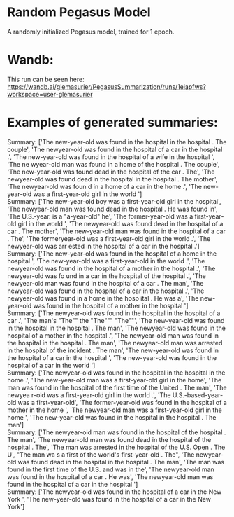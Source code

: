 # Random Pegasus Model
A randomly initialized Pegasus model, trained for 1 epoch.

# Wandb:
This run can be seen here: https://wandb.ai/glemasurier/PegasusSummarization/runs/1eiapfws?workspace=user-glemasurier

# Examples of generated summaries:  
Summary: ['The new-year-old was found in the hospital in the hospital . The couple', 'The newyear-old was found in the hospital of a car in the hospital .', 'The new-year-old was found in the hospital of a wife in the hospital ', 'The ne
wyear-old man was found in a home of the hospital . The couple', 'The new-year-old was found dead in the hospital of the car . The', 'The newyear-old was found dead in the hospital in the hospital . The mother', 'The newyear-old was foun
d in a home of a car in the home .', 'The new-year-old was a first-year-old girl in the world ']  
Summary: ['The new-year-old boy was a first-year-old girl in the hospital', 'The newyear-old man was found dead in the hospital . He was found in', 'The U.S.-year. is a "a-year-old" he', 'The former-year-old was a first-year-old girl in 
the world ', 'The newyear-old was found dead in the hospital of a car . The mother', 'The new-year-old man was found in the hospital of a car . The', 'The formeryear-old was a first-year-old girl in the world .', 'The newyear-old was arr
ested in the hospital of a car in the hospital .']  
Summary: ['The new-year-old was found in the hospital of a home in the hospital ', 'The new-year-old was a first-year-old in the world .', 'The newyear-old was found in the hospital of a mother in the hospital .', 'The newyear-old was fo
und in a car in the hospital of the hospital .', 'The newyear-old man was found in the hospital of a car . The man', 'The newyear-old was found in the hospital of a car in the hospital .', 'The newyear-old was found in a home in the hosp
ital . He was a', 'The new-year-old was found in the hospital of a mother in the hospital ']  
Summary: ['The newyear-old was found in the hospital in the hospital of a car .', 'The man\'s "The"" the "The""" "The""', 'The new-year-old was found in the hospital in the hospital . The man', 'The newyear-old was found in the hospital 
of a mother in the hospital .', 'The newyear-old man was found in the hospital in the hospital . The man', 'The newyear-old man was arrested in the hospital of the incident . The man', 'The new-year-old was found in the hospital of a car
 in the hospital ', 'The new-year-old was found in the hospital of a car in the world ']  
Summary: ['The newyear-old was found in the hospital in the hospital in the home .', 'The new-year-old man was a first-year-old girl in the home', 'The man was found in the hospital of the first time of the United . The man', 'The newyea
r-old was a first-year-old girl in the world .', 'The U.S.-based-year-old was a first-year-old', 'The former-year-old was found in the hospital of a mother in the home ', 'The newyear-old man was a first-year-old girl in the home ', 'The
 new-year-old was found in the hospital in the hospital . The man']  
Summary: ['The newyear-old man was found in the hospital of the hospital . The man', 'The newyear-old man was found dead in the hospital of the hospital . The', 'The man was arrested in the hospital of the U.S. Open . The U', "The man wa
s a first of the world's first-year-old . The", 'The newyear-old was found dead in the hospital in the hospital . The man', 'The man was found in the first time of the U.S. and was in the', 'The newyear-old man was found in the hospital 
of a car . He was', 'The newyear-old man was found in the hospital of a car in the hospital ']  
Summary: ['The newyear-old was found in the hospital of a car in the New York ', 'The new-year-old was found in the hospital of a car in the New York']



